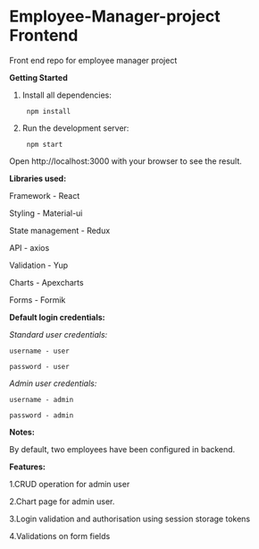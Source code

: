 # Employee-Manager-project Frontend
Front end repo for employee manager project


**Getting Started**

1. Install all dependencies:

        npm install


2. Run the development server:

        npm start

Open http://localhost:3000 with your browser to see the result.


**Libraries used:**


Framework - React

Styling - Material-ui

State management - Redux

API - axios

Validation - Yup

Charts - Apexcharts

Forms - Formik



**Default login credentials:**

*Standard user credentials:*

    username - user

    password - user


*Admin user credentials:*

    username - admin

    password - admin


**Notes:**

By default, two employees have been configured in backend.

**Features:**

1.CRUD operation for admin user

2.Chart page for admin user.

3.Login validation and authorisation using session storage tokens

4.Validations on form fields
